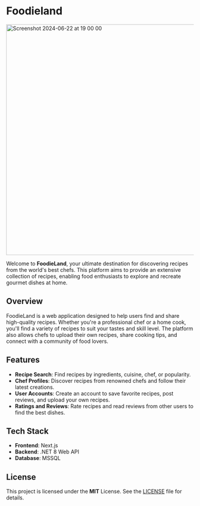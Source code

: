 # Foodieland
<img width="618" alt="Screenshot 2024-06-22 at 19 00 00" src="https://github.com/skmkqw/Foodieland/assets/125382337/c9443b43-aba0-4112-aa8e-bab8e5627f07">

Welcome to **FoodieLand**, your ultimate destination for discovering recipes from the world's best chefs. This platform aims to provide an extensive collection of recipes, enabling food enthusiasts to explore and recreate gourmet dishes at home.
## Overview
FoodieLand is a web application designed to help users find and share high-quality recipes. Whether you're a professional chef or a home cook, you'll find a variety of recipes to suit your tastes and skill level. The platform also allows chefs to upload their own recipes, share cooking tips, and connect with a community of food lovers.

## Features
- **Recipe Search**: Find recipes by ingredients, cuisine, chef, or popularity.
- **Chef Profiles**: Discover recipes from renowned chefs and follow their latest creations.
- **User Accounts**: Create an account to save favorite recipes, post reviews, and upload your own recipes.
- **Ratings and Reviews**: Rate recipes and read reviews from other users to find the best dishes.
  
## Tech Stack
- **Frontend**: Next.js
- **Backend**: .NET 8 Web API
- **Database**: MSSQL

## License
This project is licensed under the **MIT** License. See the [LICENSE](LICENSE) file for details.
